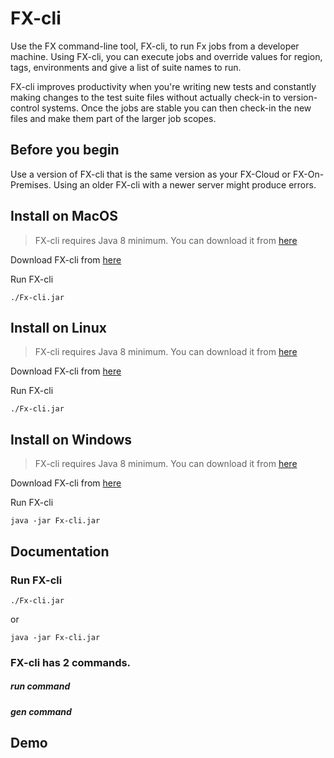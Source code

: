 # FX-cli

Use the FX command-line tool, FX-cli, to run Fx jobs from a developer machine. Using FX-cli, you can execute jobs and override values for region, tags, environments and give a list of suite names to run.

FX-cli improves productivity when you're writing new tests and constantly making changes to the test suite files without actually check-in to version-control systems. Once the jobs are stable you can then check-in the new files and make them part of the larger job scopes.

## Before you begin
Use a version of FX-cli that is the same version as your FX-Cloud or FX-On-Premises. Using an older FX-cli with a newer server might produce errors.


## Install on MacOS
   > FX-cli requires Java 8 minimum. You can download it from [here](https://java.com/en/download/)
   
   Download FX-cli from [here](https://github.com/fxlabsinc/FX-cli/)
   
   Run FX-cli 
   ```
   ./Fx-cli.jar
   ```

## Install on Linux
   > FX-cli requires Java 8 minimum. You can download it from [here](https://java.com/en/download/)
   
   Download FX-cli from [here](https://github.com/fxlabsinc/FX-cli/)

   Run FX-cli 
   ```
   ./Fx-cli.jar
   ```

## Install on Windows
   > FX-cli requires Java 8 minimum. You can download it from [here](https://java.com/en/download/)
   
   Download FX-cli from [here](https://github.com/fxlabsinc/FX-cli/)

   Run FX-cli 
   ```
   java -jar Fx-cli.jar
   ```

## Documentation

   ### Run FX-cli 
   ```
   ./Fx-cli.jar
   ```
   or
   ```
   java -jar Fx-cli.jar
   ```

   ### FX-cli has 2 commands.
   
   ##### run command
   
   ##### gen command

## Demo

